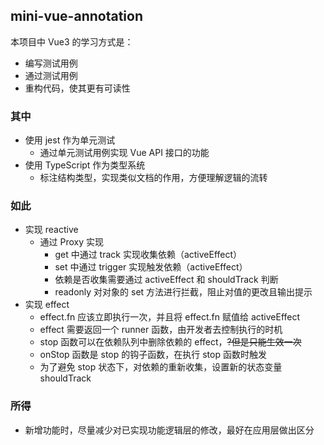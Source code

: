 ## mini-vue-annotation

本项目中 Vue3 的学习方式是：

- 编写测试用例
- 通过测试用例
- 重构代码，使其更有可读性

### 其中

- 使用 jest 作为单元测试
  - 通过单元测试用例实现 Vue API 接口的功能
- 使用 TypeScript 作为类型系统
  - 标注结构类型，实现类似文档的作用，方便理解逻辑的流转

### 如此

- 实现 reactive
  - 通过 Proxy 实现
    - get 中通过 track 实现收集依赖（activeEffect）
    - set 中通过 trigger 实现触发依赖（activeEffect）
    - 依赖是否收集需要通过 activeEffect 和 shouldTrack 判断
    - readonly 对对象的 set 方法进行拦截，阻止对值的更改且输出提示
- 实现 effect
  - effect.fn 应该立即执行一次，并且将 effect.fn 赋值给 activeEffect
  - effect 需要返回一个 runner 函数，由开发者去控制执行的时机
  - stop 函数可以在依赖队列中删除依赖的 effect，~~?但是只能生效一次~~
  - onStop 函数是 stop 的钩子函数，在执行 stop 函数时触发
  - 为了避免 stop 状态下，对依赖的重新收集，设置新的状态变量 shouldTrack

### 所得

- 新增功能时，尽量减少对已实现功能逻辑层的修改，最好在应用层做出区分
